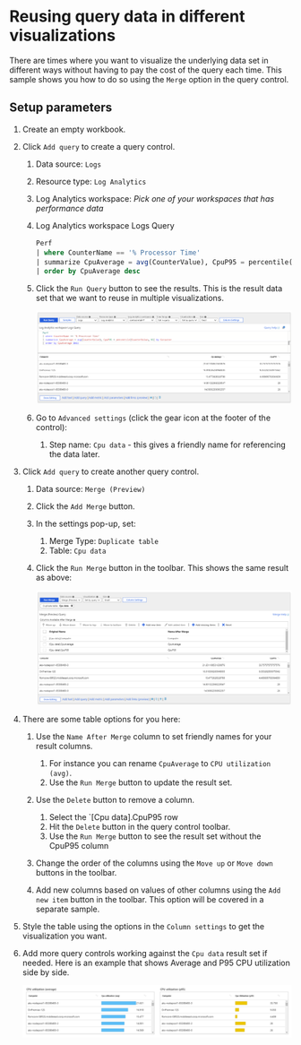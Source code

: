 # Reusing query data in different visualizations

There are times where you want to visualize the underlying data set in different ways without having to pay the cost of the query each time. This sample shows you how to do so using the `Merge` option in the query control.

## Setup parameters

1. Create an empty workbook.
2. Click `Add query` to create a query control.
    1. Data source: `Logs`
    2. Resource type: `Log Analytics`
    3. Log Analytics workspace: _Pick one of your workspaces that has performance data_
    4. Log Analytics workspace Logs Query
        ```sql
        Perf
        | where CounterName == '% Processor Time'
        | summarize CpuAverage = avg(CounterValue), CpuP95 = percentile(CounterValue, 95) by Computer
        | order by CpuAverage desc
        ```
    4. Click the `Run Query` button to see the results. This is the result data set that we want to reuse in multiple visualizations.

        ![Image showing a result of a query](../Images/Reuse-data-resultset.png)
    5. Go to `Advanced settings` (click the gear icon at the footer of the control):
        1. Step name: `Cpu data` - this gives a friendly name for referencing the data later. 


3. Click `Add query` to create another query control.

    1. Data source: `Merge (Preview)`

    2. Click the `Add Merge` button.
    3. In the settings pop-up, set:
        1. Merge Type: `Duplicate table`
        2. Table: `Cpu data`
    4. Click the `Run Merge` button in the toolbar. This shows the same result as above:
    
        ![Image showing a result of a duplicate table](../Images/Reuse-data-duplicate.png)

4. There are some table options for you here:
    1. Use the `Name After Merge` column to set friendly names for your result columns. 
        1. For instance you can rename `CpuAverage` to `CPU utilization (avg)`. 
        2. Use the `Run Merge` button to update the result set.

    2. Use the `Delete` button to remove a column.
        1. Select the `[Cpu data].CpuP95 row
        2. Hit the `Delete` button in the query control toolbar.
        3. Use the `Run Merge` button to see the result set without the CpuP95 column

    3. Change the order of the columns using the `Move up` or `Move down` buttons in the toolbar.
    4. Add new columns based on values of other columns using the `Add new item` button in the toolbar. This option will be covered in a separate sample.

5. Style the table using the options in the `Column settings` to get the visualization you want.
6. Add more query controls working against the `Cpu data` result set if needed. Here is an example that shows Average and P95 CPU utilization side by side.

    ![Image showing a result of a duplicate table](../Images/Reuse-data-two-controls.png)

